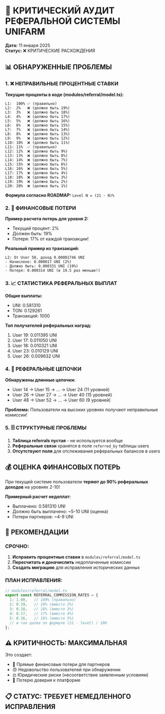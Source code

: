# 🚨 КРИТИЧЕСКИЙ АУДИТ РЕФЕРАЛЬНОЙ СИСТЕМЫ UNIFARM
**Дата:** 11 января 2025  
**Статус:** ❌ КРИТИЧЕСКИЕ РАСХОЖДЕНИЯ

## 📊 ОБНАРУЖЕННЫЕ ПРОБЛЕМЫ

### 1. ❌ НЕПРАВИЛЬНЫЕ ПРОЦЕНТНЫЕ СТАВКИ

**Текущие проценты в коде (modules/referral/model.ts):**
```
L1:  100% ✅ (правильно)
L2:  2%   ❌ (должно быть 19%)
L3:  3%   ❌ (должно быть 18%)
L4:  4%   ❌ (должно быть 17%)
L5:  5%   ❌ (должно быть 16%)
L6:  6%   ❌ (должно быть 15%)
L7:  7%   ❌ (должно быть 14%)
L8:  8%   ❌ (должно быть 13%)
L9:  9%   ❌ (должно быть 12%)
L10: 10%  ❌ (должно быть 11%)
L11: 11%  ✅ (правильно)
L12: 12%  ❌ (должно быть 9%)
L13: 13%  ❌ (должно быть 8%)
L14: 14%  ❌ (должно быть 7%)
L15: 15%  ❌ (должно быть 6%)
L16: 16%  ❌ (должно быть 5%)
L17: 17%  ❌ (должно быть 4%)
L18: 18%  ❌ (должно быть 3%)
L19: 19%  ❌ (должно быть 2%)
L20: 20%  ❌ (должно быть 1%)
```

**Формула согласно ROADMAP:** `Level N = (21 - N)%`

### 2. 💸 ФИНАНСОВЫЕ ПОТЕРИ

**Пример расчета потерь для уровня 2:**
- Текущий процент: 2%
- Должен быть: 19%
- Потеря: 17% от каждой транзакции!

**Реальный пример из транзакций:**
```
L2: От User 58, доход 0.00001746 UNI
- Начислено: 0.000017 UNI (2%)
- Должно быть: 0.000331 UNI (19%)
- Потеря: 0.000314 UNI (в 19.5 раз меньше!)
```

### 3. 📈 СТАТИСТИКА РЕФЕРАЛЬНЫХ ВЫПЛАТ

**Общие выплаты:**
- UNI: 0.581310
- TON: 0.129261
- Транзакций: 1000

**Топ получателей реферальных наград:**
1. User 19: 0.011395 UNI
2. User 17: 0.011050 UNI
3. User 18: 0.010321 UNI
4. User 23: 0.010129 UNI
5. User 26: 0.009632 UNI

### 4. 🔗 РЕФЕРАЛЬНЫЕ ЦЕПОЧКИ

**Обнаружены длинные цепочки:**
- User 14 → User 15 → ... → User 24 (11 уровней)
- User 26 → User 27 → ... → User 40 (15 уровней)
- User 48 → User 52 → ... → User 60 (9 уровней)

**Проблема:** Пользователи на высоких уровнях получают неправильные комиссии!

### 5. 🗄️ СТРУКТУРНЫЕ ПРОБЛЕМЫ

1. **Таблица referrals пустая** - не используется вообще
2. **Реферальные связи** хранятся в поле `referred_by` таблицы users
3. **Отсутствуют поля** для отслеживания реферальных балансов в users

## 💰 ОЦЕНКА ФИНАНСОВЫХ ПОТЕРЬ

При текущей системе пользователи **теряют до 90% реферальных доходов** на уровнях 2-10!

**Примерный расчет недоплат:**
- Выплачено: 0.581310 UNI
- Должно быть выплачено: ~5-10 UNI (оценка)
- Потери партнеров: ~4-9 UNI

## 🔧 РЕКОМЕНДАЦИИ

### СРОЧНО:
1. **Исправить процентные ставки** в `modules/referral/model.ts`
2. **Пересчитать и доначислить** недоплаченные комиссии
3. **Создать миграцию** для исправления исторических данных

### ПЛАН ИСПРАВЛЕНИЯ:
```typescript
// modules/referral/model.ts
export const REFERRAL_COMMISSION_RATES = {
  1: 1.00,   // 100% (правильно)
  2: 0.19,   // 19% (вместо 2%)
  3: 0.18,   // 18% (вместо 3%)
  4: 0.17,   // 17% (вместо 4%)
  5: 0.16,   // 16% (вместо 5%)
  // и так далее по формуле (21 - level) / 100
};
```

## ⚠️ КРИТИЧНОСТЬ: МАКСИМАЛЬНАЯ

Это создает:
- 💸 Прямые финансовые потери для партнеров
- 😠 Недовольство пользователей при обнаружении
- ⚖️ Юридические риски (несоответствие заявленным условиям)
- 🎯 Потерю доверия к платформе

## 📋 СТАТУС: ТРЕБУЕТ НЕМЕДЛЕННОГО ИСПРАВЛЕНИЯ